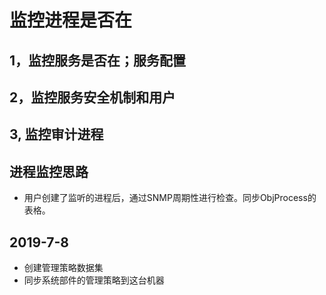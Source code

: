 # 监控进程是否在

## 1，监控服务是否在；服务配置

## 2，监控服务安全机制和用户

## 3, 监控审计进程




## 进程监控思路
- 用户创建了监听的进程后，通过SNMP周期性进行检查。同步ObjProcess的表格。


## 2019-7-8 
- 创建管理策略数据集
- 同步系统部件的管理策略到这台机器
